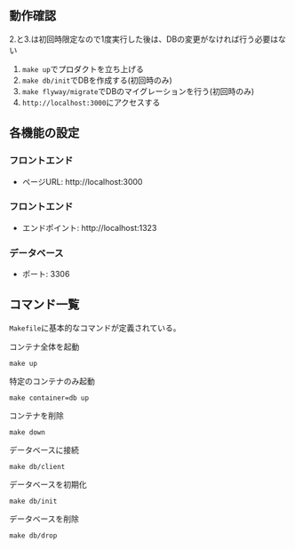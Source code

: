 ## 動作確認

2.と3.は初回時限定なので1度実行した後は、DBの変更がなければ行う必要はない

1. `make up`でプロダクトを立ち上げる
2. `make db/init`でDBを作成する(初回時のみ)
3. `make flyway/migrate`でDBのマイグレーションを行う(初回時のみ)
4. `http://localhost:3000`にアクセスする

## 各機能の設定

### フロントエンド

- ページURL: http://localhost:3000

### フロントエンド

- エンドポイント: http://localhost:1323

### データベース

- ポート: 3306

## コマンド一覧

`Makefile`に基本的なコマンドが定義されている。

コンテナ全体を起動
```
make up
```

特定のコンテナのみ起動
```
make container=db up
```

コンテナを削除
```
make down
```

データベースに接続
```
make db/client
```

データベースを初期化
```
make db/init
```

データベースを削除
```
make db/drop
```
